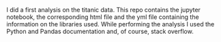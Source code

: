I did a first analysis on the titanic data.
This repo contains the jupyter notebook, the corresponding html file and the yml file
containing the information on the libraries used.
While performing the analysis I used the Python and Pandas documentation and, of course, stack overflow.
